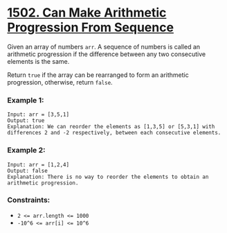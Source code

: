 # [1502. Can Make Arithmetic Progression From Sequence](https://leetcode.com/problems/can-make-arithmetic-progression-from-sequence/)

Given an array of numbers `arr`. A sequence of numbers is called an arithmetic progression if the difference between any two consecutive elements is the same.

Return `true` if the array can be rearranged to form an arithmetic progression, otherwise, return `false`.

 

### Example 1:
```
Input: arr = [3,5,1]
Output: true
Explanation: We can reorder the elements as [1,3,5] or [5,3,1] with differences 2 and -2 respectively, between each consecutive elements.
```

### Example 2:
```
Input: arr = [1,2,4]
Output: false
Explanation: There is no way to reorder the elements to obtain an arithmetic progression.
```
 

### Constraints:

- `2 <= arr.length <= 1000`
- `-10^6 <= arr[i] <= 10^6`
